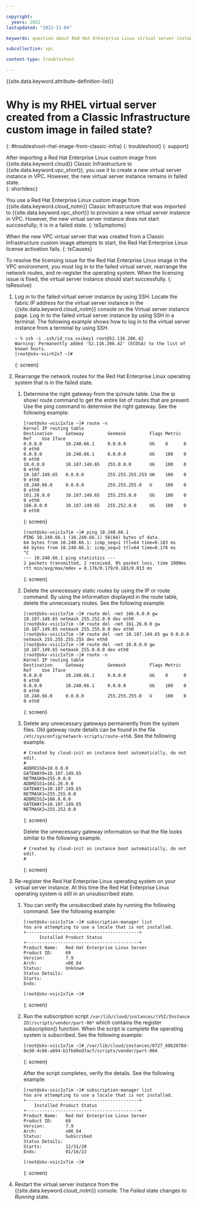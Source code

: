 ```yaml
---

copyright:
  years: 2022
lastupdated: "2022-11-04"

keywords: question about Red Hat Enterprise Linux virtual server instance in failed state created from classic infrastructure custom image 

subcollection: vpc

content-type: troubleshoot

---
```


{{site.data.keyword.attribute-definition-list}}

# Why is my RHEL virtual server created from a Classic Infrastructure custom image in failed state? 
{: #troubleshoot-rhel-image-from-classic-infra}
{: troubleshoot}
{: support} 

After importing a Red Hat Enterprise Linux custom image from {{site.data.keyword.cloud}} Classic Infrastructure to {{site.data.keyword.vpc_short}}, you use it to create a new virtual server instance in VPC. However, the new virtual server instance remains in failed state.  
{: shortdesc}

You use a Red Hat Enterprise Linux custom image from {{site.data.keyword.cloud_notm}} Classic Infrastructure that was imported to {{site.data.keyword.vpc_short}} to provision a new virtual server instance in VPC. However, the new virtual server instance does not start successfully; it is in a failed state.
{: tsSymptoms}
   
When the new VPC virtual server that was created from a Classic Infrastructure custom image attempts to start, the Red Hat Enterprise Linux license activation fails.
{: tsCauses}

To resolve the licensing issue for the Red Hat Enterprise Linux image in the VPC environment, you must log in to the failed virtual server, rearrange the network routes, and re-register the operating system. When the licensing issue is fixed, the virtual server instance should start successfully.
{: tsResolve}

1. Log in to the failed virtual server instance by using SSH. Locate the fabric IP address for the virtual server instance in the {{site.data.keyword.cloud_notm}} console on the Virtual server instance page. Log in to the failed virtual server instance by using SSH in a terminal. The following example shows how to log in to the virtual server instance from a terminal by using SSH. 
 
   ```text
   ~ % ssh -i .ssh/id_rsa_vsikey1 root@52.116.206.42
   Warning: Permanently added '52.116.206.42' (ECDSA) to the list of known hosts.
   [root@skv-vsirh2x7 ~]#
   ```
   {: screen}

2. Rearrange the network routes for the Red Hat Enterprise Linux operating system that is in the failed state.

    1. Determine the right gateway from the ip/route table. Use the ip show/ route command to get the entire list of routes that are present. Use the ping command to determine the right gateway. See the following example:
       
       ```text
       [root@skv-vsic1x7im ~]# route -n
       Kernel IP routing table
       Destination     Gateway         Genmask         Flags Metric Ref    Use Iface
       0.0.0.0         10.240.66.1     0.0.0.0         UG    0      0        0 eth0
       0.0.0.0         10.240.66.1     0.0.0.0         UG    100    0        0 eth0
       10.0.0.0        10.187.149.65   255.0.0.0       UG    100    0        0 eth0
       10.187.149.65   0.0.0.0         255.255.255.255 UH    100    0        0 eth0
       10.240.66.0     0.0.0.0         255.255.255.0   U     100    0        0 eth0
       161.26.0.0      10.187.149.65   255.255.0.0     UG    100    0        0 eth0
       166.8.0.0       10.187.149.65   255.252.0.0     UG    100    0        0 eth0
       ```
       {: screen}
      
       ```text
       [root@skv-vsic1x7im ~]# ping 10.240.66.1
       PING 10.240.66.1 (10.240.66.1) 56(84) bytes of data.
       64 bytes from 10.240.66.1: icmp_seq=1 ttl=64 time=0.183 ms
       64 bytes from 10.240.66.1: icmp_seq=2 ttl=64 time=0.176 ms
       ^C
       --- 10.240.66.1 ping statistics ---
       2 packets transmitted, 2 received, 0% packet loss, time 1000ms
       rtt min/avg/max/mdev = 0.176/0.179/0.183/0.013 ms
       ```
       {: screen}

    2. Delete the unnecessary static routes by using the IP or route command.
       By using the information displayed in the route table, delete the unnecessary routes. See the following example:
       
       ```text
       [root@skv-vsic1x7im ~]# route del -net 166.8.0.0 gw 10.187.149.65 netmask 255.252.0.0 dev eth0
       [root@skv-vsic1x7im ~]# route del -net 161.26.0.0 gw 10.187.149.65 netmask 255.255.0.0 dev eth0
       [root@skv-vsic1x7im ~]# route del -net 10.187.149.65 gw 0.0.0.0 netmask 255.255.255.255 dev eth0
       [root@skv-vsic1x7im ~]# route del -net 10.0.0.0 gw 10.187.149.65 netmask 255.0.0.0 dev eth0
       [root@skv-vsic1x7im ~]# route -n
       Kernel IP routing table
       Destination     Gateway         Genmask         Flags Metric Ref    Use Iface
       0.0.0.0         10.240.66.1     0.0.0.0         UG    0      0        0 eth0
       0.0.0.0         10.240.66.1     0.0.0.0         UG    100    0        0 eth0
       10.240.66.0     0.0.0.0         255.255.255.0   U     100    0        0 eth0
       ```
       {: screen}

    3. Delete any unnecessary gateways permanently from the system files. Old gateway route details can be found in the file `/etc/sysconfig/network-scripts/route-eth0`. See the following example.
 
       ```text
       # Created by cloud-init on instance boot automatically, do not edit.
       #
       ADDRESS0=10.0.0.0
       GATEWAY0=10.187.149.65
       NETMASK0=255.0.0.0
       ADDRESS1=161.26.0.0
       GATEWAY1=10.187.149.65
       NETMASK1=255.255.0.0
       ADDRESS2=166.8.0.0
       GATEWAY2=10.187.149.65
       NETMASK2=255.252.0.0
       ```
       {: screen}
 
       Delete the unnecessary gateway information so that the file looks similar to the following example.
 
       ```text
       # Created by cloud-init on instance boot automatically, do not edit.
       #
       ```
       {: screen}
 
3. Re-register the Red Hat Enterprise Linux operating system on your virtual server instance. At this time the Red Hat Enterprise Linux operating system is still in an unsubscribed state. 

    1. You can verify the unsubscribed state by running the following command. See the following example:

       ```text
       [root@skv-vsic1x7im ~]# subscription-manager list
       You are attempting to use a locale that is not installed.
       +-------------------------------------------+
             Installed Product Status
       +-------------------------------------------+
       Product Name:   Red Hat Enterprise Linux Server
       Product ID:     69
       Version:        7.9
       Arch:           x86_64
       Status:         Unknown
       Status Details: 
       Starts:         
       Ends:           
       
       [root@skv-vsic1x7im ~]#
       ```
       {: screen}

    2. Run the subscription script `/var/lib/cloud/instances/(VSI/Instance ID)/scripts/vendor/part-00*` which contains the register subscription() function.  When the script is complete the operating system is subscribed. See the following example:
 
       ```text
       [root@skv-vsic1x7im ~]#./var/lib/cloud/instances/0727_60b2078d-8e30-4c66-a894-b1fbd0ed7acf/scripts/vendor/part-004
       ```
       {: screen}

       After the script completes, verify the details. See the following example:
       
       ```text
       [root@skv-vsic1x7im ~]# subscription-manager list
       You are attempting to use a locale that is not installed.
       +-------------------------------------------+
           Installed Product Status
       +-------------------------------------------+
       Product Name:   Red Hat Enterprise Linux Server
       Product ID:     69
       Version:        7.9
       Arch:           x86_64
       Status:         Subscribed
       Status Details: 
       Starts:         12/31/20
       Ends:           01/16/22
       
       [root@skv-vsic1x7im ~]#
       ```
       {: screen}

4. Restart the virtual server instance from the {{site.data.keyword.cloud_notm}} console. The *Failed* state changes to *Running* state.

